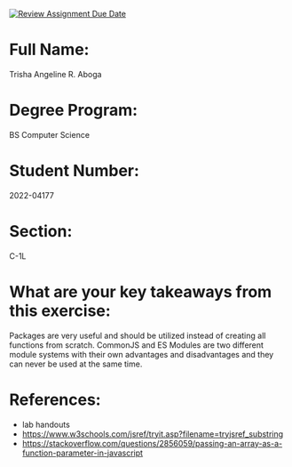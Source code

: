 [![Review Assignment Due Date](https://classroom.github.com/assets/deadline-readme-button-22041afd0340ce965d47ae6ef1cefeee28c7c493a6346c4f15d667ab976d596c.svg)](https://classroom.github.com/a/TP0ZkiLb)

# Full Name:

Trisha Angeline R. Aboga

# Degree Program:

BS Computer Science

# Student Number:

2022-04177

# Section:

C-1L

# What are your key takeaways from this exercise:

Packages are very useful and should be utilized instead of creating all functions from scratch. CommonJS and ES Modules are two different module systems with their own advantages and disadvantages and they can never be used at the same time.

# References:

- lab handouts <!-- general -->
- https://www.w3schools.com/jsref/tryit.asp?filename=tryjsref_substring <!-- javascript substring -->
- https://stackoverflow.com/questions/2856059/passing-an-array-as-a-function-parameter-in-javascript <!-- array function parameter -->
